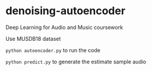 # denoising-autoencoder
Deep Learning for Audio and Music coursework

Use MUSDB18 dataset

`python autoencoder.py` to run the code

`python predict.py` to generate the estimate sample audio
